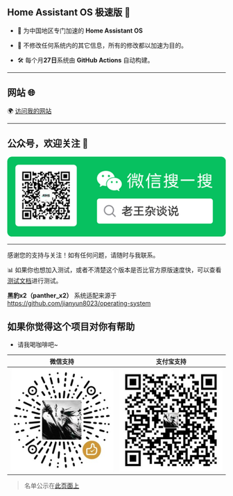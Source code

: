 ## Home Assistant OS 极速版 🌟
- 🚀 为中国地区专门加速的 **Home Assistant OS**  

- 🔧 不修改任何系统内的其它信息，所有的修改都以加速为目的。 

- 🛠️ 每个月**27日**系统由 **GitHub Actions** 自动构建。
---

## 网站 🌐
🌍 [访问我的网站](https://www.hasscn.top)

---

## 公众号，欢迎关注 📱
![关注我](./img/WeChat_QRCode.png)

---

感谢您的支持与关注！如有任何问题，请随时与我联系。

📊 如果你也想加入测试，或者不清楚这个版本是否比官方原版速度快，可以查看[测试文档](Testing.md)进行测试。

**黑豹x2（panther_x2）** 系统适配来源于 https://github.com/jianyun8023/operating-system


## 如果你觉得这个项目对你有帮助

- 请我喝咖啡吧~


| 微信支持 | 支付宝支持 |
|----------|------------|
| ![微信](./img/WeChat_Pay.jpg) | ![支付宝](./img/Ali_Pay.jpg) |

> 名单公示在[此页面上](https://www.hasscn.top/sponsor.html#-%E7%89%B9%E5%88%AB%E9%B8%A3%E8%B0%A2)